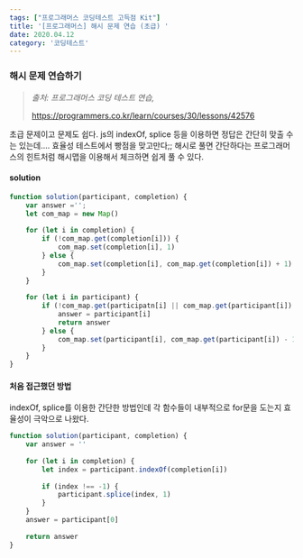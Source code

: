 ```yaml
---
tags: ["프로그래머스 코딩테스트 고득점 Kit"]
title: '[프로그래머스] 해시 문제 연습 (초급) '
date: 2020.04.12
category: '코딩테스트'
---
```






### 해시 문제 연습하기



> *출처: 프로그래머스 코딩 테스트 연습,*
>
> https://programmers.co.kr/learn/courses/30/lessons/42576



초급 문제이고 문제도 쉽다. js의 indexOf, splice 등을 이용하면 정답은 간단히 맞출 수는 있는데.... 효율성 테스트에서 빵점을 맞고만다;; 해시로 풀면 간단하다는 프로그래머스의 힌트처럼 해시맵을 이용해서 체크하면 쉽게 풀 수 있다.



#### solution

```javascript
function solution(participant, completion) {
    var answer ='';
    let com_map = new Map()
    
    for (let i in completion) {
        if (!com_map.get(completion[i])) {
            com_map.set(completion[i], 1)
        } else {
            com_map.set(completion[i], com_map.get(completion[i]) + 1)
        }
    }
    
    for (let i in participant) {
        if (!com_map.get(participatn[i] || com_map.get(participant[i]) === 0)) {
            answer = participant[i]
            return answer
        } else {
            com_map.set(participant[i], com_map.get(participant[i]) - 1)
        }
    }
}
```



#### 처음 접근했던 방법

indexOf, splice를 이용한 간단한 방법인데 각 함수들이 내부적으로 for문을 도는지 효율성이 극악으로 나왔다.

```javascript
function solution(participant, completion) {
    var answer = ''
    
    for (let i in completion) {
        let index = participant.indexOf(completion[i])
        
        if (index !== -1) {
            participant.splice(index, 1)
        }
    }
    answer = participant[0]
    
    return answer
}
```
